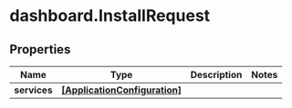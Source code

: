 # dashboard.InstallRequest

## Properties
Name | Type | Description | Notes
------------ | ------------- | ------------- | -------------
**services** | [**[ApplicationConfiguration]**](ApplicationConfiguration.md) |  | 


